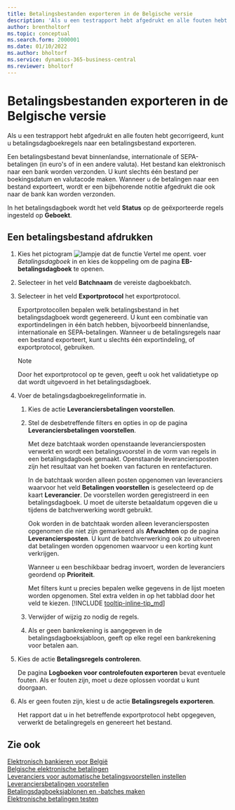 ```yaml
---
title: Betalingsbestanden exporteren in de Belgische versie
description: 'Als u een testrapport hebt afgedrukt en alle fouten hebt gecorrigeerd, kunt u betalingsdagboekregels naar een betalingsbestand afdrukken in de Belgische versie van Business Central.'
author: brentholtorf
ms.topic: conceptual
ms.search.form: 2000001
ms.date: 01/10/2022
ms.author: bholtorf
ms.service: dynamics-365-business-central
ms.reviewer: bholtorf
---
```

# <a name="export-payment-files-in-the-belgian-version"></a>Betalingsbestanden exporteren in de Belgische versie

Als u een testrapport hebt afgedrukt en alle fouten hebt gecorrigeerd, kunt u betalingsdagboekregels naar een betalingsbestand exporteren.  

Een betalingsbestand bevat binnenlandse, internationale of SEPA-betalingen (in euro's of in een andere valuta). Het bestand kan elektronisch naar een bank worden verzonden. U kunt slechts één bestand per boekingsdatum en valutacode maken. Wanneer u de betalingen naar een bestand exporteert, wordt er een bijbehorende notitie afgedrukt die ook naar de bank kan worden verzonden.  

In het betalingsdagboek wordt het veld **Status** op de geëxporteerde regels ingesteld op **Geboekt**.  

## <a name="to-print-a-payment-file"></a>Een betalingsbestand afdrukken

1. Kies het pictogram ![lampje dat de functie Vertel me opent.](../../media/ui-search/search_small.png "Vertel me wat u wilt doen") voer *Betalingsdagboek* in en kies de koppeling om de pagina **EB-betalingsdagboek** te openen.  
2. Selecteer in het veld **Batchnaam** de vereiste dagboekbatch.  
3. Selecteer in het veld **Exportprotocol** het exportprotocol.  

    Exportprotocollen bepalen welk betalingsbestand in het betalingsdagboek wordt gegenereerd. U kunt een combinatie van exportindelingen in één batch hebben, bijvoorbeeld binnenlandse, internationale en SEPA-betalingen. Wanneer u de betalingsregels naar een bestand exporteert, kunt u slechts één exportindeling, of exportprotocol, gebruiken.  

    > [!NOTE]
    > Door het exportprotocol op te geven, geeft u ook het validatietype op dat wordt uitgevoerd in het betalingsdagboek.
4. Voer de betalingsdagboekregelinformatie in.

    1. Kies de actie **Leveranciersbetalingen voorstellen**.
    2. Stel de desbetreffende filters en opties in op de pagina **Leveranciersbetalingen voorstellen**.

        Met deze batchtaak worden openstaande leveranciersposten verwerkt en wordt een betalingsvoorstel in de vorm van regels in een betalingsdagboek gemaakt. Openstaande leveranciersposten zijn het resultaat van het boeken van facturen en rentefacturen.

        In de batchtaak worden alleen posten opgenomen van leveranciers waarvoor het veld **Betalingen voorstellen** is geselecteerd op de kaart **Leverancier**. De voorstellen worden geregistreerd in een betalingsdagboek. U moet de uiterste betaaldatum opgeven die u tijdens de batchverwerking wordt gebruikt.

        Ook worden in de batchtaak worden alleen leveranciersposten opgenomen die niet zijn gemarkeerd als **Afwachten** op de pagina **Leveranciersposten**. U kunt de batchverwerking ook zo uitvoeren dat betalingen worden opgenomen waarvoor u een korting kunt verkrijgen.

        Wanneer u een beschikbaar bedrag invoert, worden de leveranciers geordend op **Prioriteit**.

        Met filters kunt u precies bepalen welke gegevens in de lijst moeten worden opgenomen. Stel extra velden in op het tabblad door het veld te kiezen. [!INCLUDE [tooltip-inline-tip_md](../../includes/tooltip-inline-tip_md.md)]
    3. Verwijder of wijzig zo nodig de regels.
    4. Als er geen bankrekening is aangegeven in de betalingsdagboeksjabloon, geeft op elke regel een bankrekening voor betalen aan.
5. Kies de actie **Betalingsregels controleren**.

    De pagina **Logboeken voor controlefouten exporteren** bevat eventuele fouten. Als er fouten zijn, moet u deze oplossen voordat u kunt doorgaan.

6. Als er geen fouten zijn, kiest u de actie **Betalingsregels exporteren**.  

    Het rapport dat u in het betreffende exportprotocol hebt opgegeven, verwerkt de betalingregels en genereert het bestand.  

## <a name="see-also"></a>Zie ook

[Elektronisch bankieren voor België](belgian-electronic-banking.md)  
[Belgische elektronische betalingen](belgian-electronic-payments.md)  
[Leveranciers voor automatische betalingsvoorstellen instellen](how-to-set-up-vendors-for-automatic-payment-suggestions.md)  
[Leveranciersbetalingen voorstellen](../../payables-how-suggest-vendor-payments.md)  
[Betalingsdagboeksjablonen en -batches maken](how-to-create-payment-journal-templates-and-batches.md)  
[Elektronische betalingen testen](how-to-test-electronic-payments.md)  
